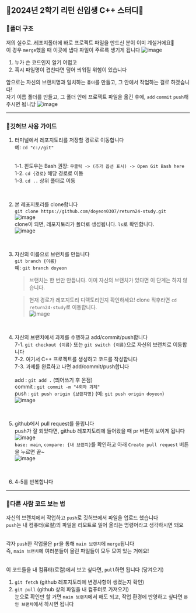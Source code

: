 ## 💖2024년 2학기 리턴 신입생 C++ 스터디💖

### 🎈폴더 구조

저의 실수로..레포지폴더에 바로 프로젝트 파일을 만드신 분이 이미 계실거에요🥲
<br>이 경우 `merge`했을 때 이곳에 냅다 파일이 주르륵 생기게 됩니다
![image](https://github.com/user-attachments/assets/a1de1f7b-bbad-46f9-a26c-68e6e1bd9b8d)
1. 누가 쓴 코드인지 알기 어렵고
2. 혹시 파일명이 겹친다면 덮어 씌워질 위험이 있습니다

앞으로는 자신의 브랜치명과 일치하는 `폴더`를 만들고, 그 안에서 작업하는 걸로 하겠습니다!
<br> 자기 이름 폴더를 만들고, 그 폴더 안에 프로젝트 파일을 옮긴 후에, `add` `commit` `push`해주시면 됩니당
![image](https://github.com/user-attachments/assets/10fa1312-0e49-4f60-b9ac-8b43f126eb39)



---
### 🎈깃허브 사용 가이드

1. 터미널에서 레포지토리를 저장할 경로로 이동합니다
   <br> 예: `cd "c://git"`

   <br>1-1. 윈도우는 Bash 권장: `우클릭 -> (추가 옵션 표시) -> Open Git Bash here`
   <br>1-2. `cd {경로}` 해당 경로로 이동
   <br>1-3. `cd ..` 상위 폴더로 이동
<br>

2. 본 레포지토리를 clone합니다
   <br> `git clone https://github.com/doyeon0307/return24-study.git`
   <br> ![image](https://github.com/user-attachments/assets/d710e155-49c4-4726-9d1a-5cd3cb78a710)
   <br> clone이 되면, 레포지토리가 폴더로 생성됩니다. `ls`로 확인합니다.
   <br> ![image](https://github.com/user-attachments/assets/c9c7ed47-2519-41e4-9381-2b185f035acb)
<br>

3. 자신의 이름으로 브랜치를 만듭니다
   <br>`git branch {이름}`
   <br>예: `git branch doyeon`
   > 브랜치는 한 번만 만듭니다. 이미 자신의 브랜치가 있다면 이 단계는 하지 않습니다.
   
   > 현재 경로가 레포지토리 디렉토리인지 확인하세요! clone 직후라면 `cd return24-study`로 이동합니다.
   <br> ![image](https://github.com/user-attachments/assets/68fbc802-f198-41e3-9a5e-e468a48befbd)
<br>

4. 자신의 브랜치에서 과제를 수행하고 add/commit/push합니다
   <br> 7-1. `git checkout {이름}` 또는 `git switch {이름}`으로 자신의 브랜치로 이동합니다
   <br> 7-2. 여기서 C++ 프로젝트를 생성하고 코드를 작성합니다
   <br> 7-3. 과제를 완료하고 나면 add/commit/push합니다
   <br>
   <br> add : `git add .` (띄어쓰기 후 온점)
   <br> commit : `git commit -m "4회차 과제"`
   <br> push : `git push origin {브랜치명}` (예: `git push origin doyeon`)
   <br> ![image](https://github.com/user-attachments/assets/0ee43a47-9807-46ea-bd0e-efd352069d16)
<br>

5. github에서 pull request를 올립니다
   <br> push가 잘 되었다면, github 레포지토리에 들어왔을 때 pr 버튼이 보이게 됩니다
   <br> ![image](https://github.com/user-attachments/assets/69a7cdff-da43-4f55-8b00-7a5de267fada)
   <br> `base: main`, `compare: {내 브랜치}`를 확인하고 아래 `Create pull request` 버튼을 누르면 끝~
   <br> ![image](https://github.com/user-attachments/assets/3967f1f4-1e69-419b-b0f8-9ad85eb15a30)
<br>

6. 4-5를 반복합니다
---
### 🎈다른 사람 코드 보는 법
자신의 브랜치에서 작업하고 `push`로 깃허브에서 파일을 업로드 했습니다
<br> `push`는 내 컴퓨터(로컬)의 파일을 리모트로 밀어 올리는 명령어라고 생각하시면 돼요

<br> 각자 `push`한 작업물은 `pr`을 통해 `main 브랜치`에 `merge`됩니다
<br> 즉, `main 브랜치`에 여러분들이 올린 파일들이 모두 모여 있는 거에요!

<br> 이 코드들을 내 컴퓨터(로컬)에서 보고 싶다면, `pull`하면 됩니다 (당겨오기)
1. `git fetch` (github 레포지토리에 변경사항이 생겼는지 확인)
2. `git pull` (github 상의 파일을 내 컴퓨터로 가져오기)
<br> 눈으로 확인만 할 거면 `main 브랜치`에서 해도 되고, 작업 환경에 반영하고 싶다면 `본인 브랜치`에서 하시면 됩니다
